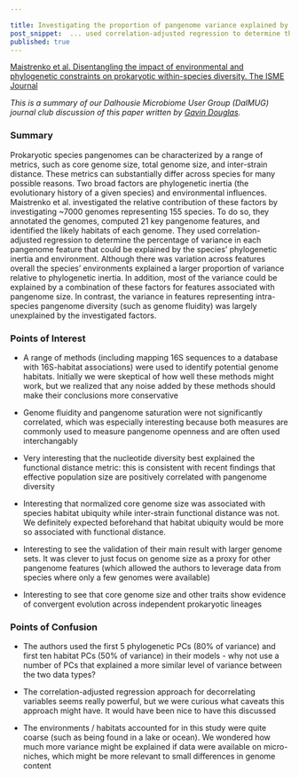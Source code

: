 ```yaml
--- 

title: Investigating the proportion of pangenome variance explained by phylogenetic inertia and the environment
post_snippet:  ... used correlation-adjusted regression to determine the percentage of variance in each pangenome feature … overall the species’ environments explained a larger proportion of variance ...
published: true
--- 
```


[Maistrenko et al. Disentangling the impact of environmental and phylogenetic constraints on prokaryotic within-species diversity. The ISME Journal](https://www.nature.com/articles/s41396-020-0600-z)

_This is a summary of our Dalhousie Microbiome User Group (DalMUG) journal club discussion of this paper written by [Gavin Douglas](http://www.gavindouglas.ca)._

### Summary
Prokaryotic species pangenomes can be characterized by a range of metrics, such as core genome size, total genome size, and inter-strain distance. These metrics can substantially differ across species for many possible reasons. Two broad factors are phylogenetic inertia (the evolutionary history of a given species) and environmental influences. Maistrenko et al. investigated the relative contribution of these factors by investigating ~7000 genomes representing 155 species. To do so, they annotated the genomes, computed 21 key pangenome features, and identified the likely habitats of each genome. They used correlation-adjusted regression to determine the percentage of variance in each pangenome feature that could be explained by the species’ phylogenetic inertia and environment. Although there was variation across features overall the species’ environments explained a larger proportion of variance relative to phylogenetic inertia. In addition, most of the variance could be explained by a combination of these factors for features associated with pangenome size. In contrast, the variance in features representing intra-species pangenome diversity (such as genome fluidity) was largely unexplained by the investigated factors.


### Points of Interest

* A range of methods (including mapping 16S sequences to a database with 16S-habitat associations) were used to identify potential genome habitats. Initially we were skeptical of how well these methods might work, but we realized that any noise added by these methods should make their conclusions more conservative

* Genome fluidity and pangenome saturation were not significantly correlated, which was especially interesting because both measures are commonly used to measure pangenome openness and are often used interchangably

* Very interesting that the nucleotide diversity best explained the functional distance metric: this is consistent with recent findings that effective population size are positively correlated with pangenome diversity

* Interesting that normalized core genome size was associated with species habitat ubiquity while inter-strain functional distance was not. We definitely expected beforehand that habitat ubiquity would be more so associated with functional distance.

* Interesting to see the validation of their main result with larger genome sets. It was clever to just focus on genome size as a proxy for other pangenome features (which allowed the authors to leverage data from species where only a few genomes were available)

* Interesting to see that core genome size and other traits show evidence of convergent evolution across independent prokaryotic lineages


### Points of Confusion

* The authors used the first 5 phylogenetic PCs (80% of variance) and first ten habitat PCs (50% of variance) in their models - why not use a number of PCs that explained a more similar level of variance between the two data types?

* The correlation-adjusted regression approach for decorrelating variables seems really powerful, but we were curious what caveats this approach might have. It would have been nice to have this discussed

* The environments / habitats accounted for in this study were quite coarse (such as being found in a lake or ocean). We wondered how much more variance might be explained if data were available on micro-niches, which might be more relevant to small differences in genome content
